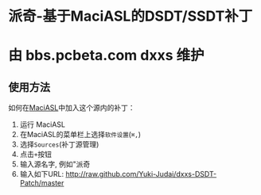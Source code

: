 派奇-基于MaciASL的DSDT/SSDT补丁
=====
由 bbs.pcbeta.com    dxxs 维护
=====
使用方法
------

如何在[MaciASL](http://sourceforge.net/projects/maciasl/)中加入这个源内的补丁：

1. 运行 MaciASL
2. 在MaciASL的菜单栏上选择`软件设置`\(`⌘,`\)
3. 选择`Sources`\(补丁源管理\)
4. 点击`+`按钮
5. 输入源名字, 例如"派奇
6. 输入如下URL: http://raw.github.com/Yuki-Judai/dxxs-DSDT-Patch/master
